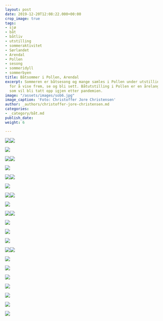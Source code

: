 ```yaml
---
layout: post
date: 2019-12-20T12:08:22.000+00:00
crop_image: true
tags:
- sjø
- båt
- båtliv
- utstilling
- sommeraktivitet
- Sørlandet
- Arendal
- Pollen
- sesong
- sommeridyll
- sommerbyen
title: Båtsommer i Pollen, Arendal
excerpt: Sommeren er båtsesong og mange samles i Pollen under utstillinger og fellesferie
  for å vise frem, se og bli sett. Båtutstilling i Pollen er en årelang tradisjon
  som vil bli tatt opp igjen etter pandemien.
image: "/assets/images/sob6.jpg"
image_caption: 'Foto: Christoffer Jore Christensen'
author: _authors/christoffer-jore-christensen.md
categories:
- _category/båt.md
publish_date: 
weight: 6

---
```

![](https://wwww.helping.no/assets/images/sob5.jpg)![](/assets/images/sb5.jpg)

![](https://wwww.helping.no/assets/images/batmesse37.jpg)

![](https://wwww.helping.no/assets/images/batm9.jpg)![](/assets/images/sb6.jpg)

![](https://wwww.helping.no/assets/images/sb5.jpg)

![](https://wwww.helping.no/assets/images/batm27.jpg)![](/assets/images/sb1.jpg)

![](https://wwww.helping.no/assets/images/sob1.jpg)

![](https://wwww.helping.no/assets/images/sob4.jpg)![](/assets/images/sb11.jpg)

![](https://wwww.helping.no/assets/images/sob7.jpg)

![](https://wwww.helping.no/assets/images/sob3.jpg)![](/assets/images/sob2-1.jpg)

![](https://wwww.helping.no/assets/images/sb6.jpg)

![](/assets/images/yam58br.2-1.jpg)

![](https://wwww.helping.no/assets/images/sb1.jpg)

![](https://wwww.helping.no/assets/images/sb10.jpg)![](/assets/images/sob5.jpg)

![](https://wwww.helping.no/assets/images/sb2.jpg)

![](https://wwww.helping.no/assets/images/sob2.jpg)

![](/assets/images/ya32.jpg)

![](/assets/images/abat.04.JPG)

![](/assets/images/batmesse37.jpg)

![](/assets/images/batprat.jpg)

![](/assets/images/batmotor11.jpg)